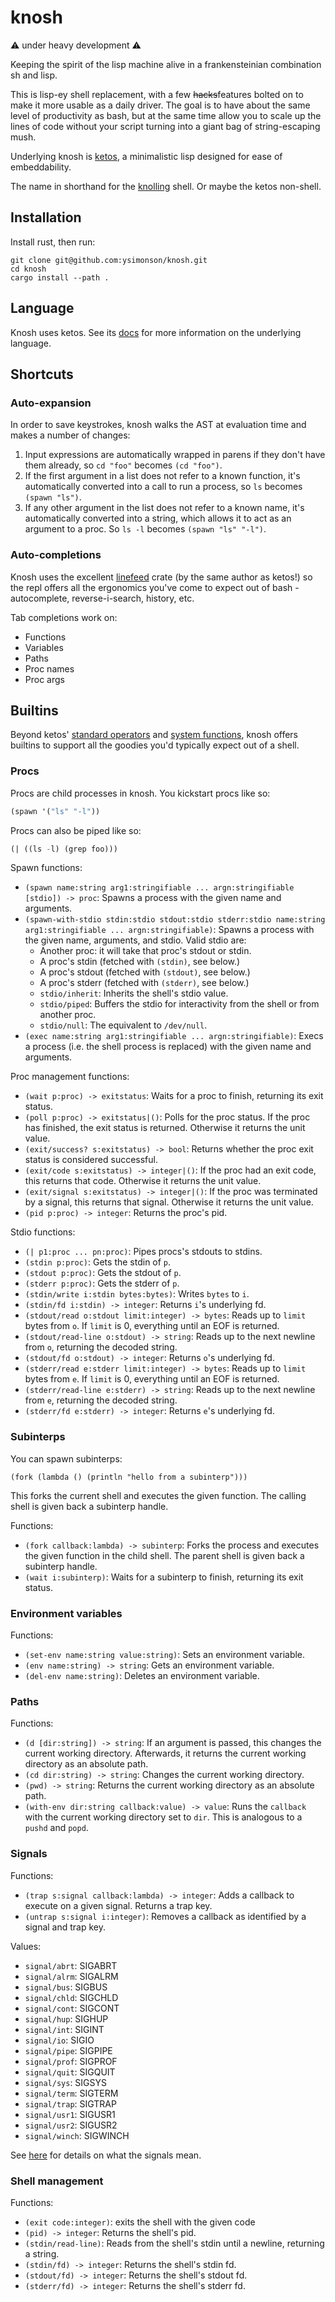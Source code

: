 # knosh

⚠️ under heavy development ⚠️

Keeping the spirit of the lisp machine alive in a frankensteinian combination sh and lisp.

This is lisp-ey shell replacement, with a few ~~hacks~~features bolted on to make it more usable as a daily driver. The goal is to have about the same level of productivity as bash, but at the same time allow you to scale up the lines of code without your script turning into a giant bag of string-escaping mush.

Underlying knosh is [ketos](https://github.com/murarth/ketos), a minimalistic lisp designed for ease of embeddability.

The name in shorthand for the [knolling](https://en.wikipedia.org/wiki/Tom_Sachs_\(artist\)#Knolling) shell. Or maybe the ketos non-shell.

## Installation

Install rust, then run:

```
git clone git@github.com:ysimonson/knosh.git
cd knosh
cargo install --path .
```

## Language

Knosh uses ketos. See its [docs](https://github.com/murarth/ketos/tree/master/docs) for more information on the underlying language.

## Shortcuts

### Auto-expansion

In order to save keystrokes, knosh walks the AST at evaluation time and makes a number of changes:

1) Input expressions are automatically wrapped in parens if they don't have them already, so `cd "foo"` becomes `(cd "foo")`.
2) If the first argument in a list does not refer to a known function, it's automatically converted into a call to run a process, so `ls` becomes `(spawn "ls")`.
3) If any other argument in the list does not refer to a known name, it's automatically converted into a string, which allows it to act as an argument to a proc. So `ls -l` becomes `(spawn "ls" "-l")`.

### Auto-completions

Knosh uses the excellent [linefeed](https://github.com/murarth/linefeed) crate (by the same author as ketos!) so the repl offers all the ergonomics you've come to expect out of bash - autocomplete, reverse-i-search, history, etc.

Tab completions work on:
* Functions
* Variables
* Paths
* Proc names
* Proc args

## Builtins

Beyond ketos' [standard operators](https://github.com/murarth/ketos/blob/master/docs/operators.md) and [system functions](https://github.com/murarth/ketos/blob/master/docs/functions.md), knosh offers builtins to support all the goodies you'd typically expect out of a shell.

### Procs

Procs are child processes in knosh. You kickstart procs like so:

```lisp
(spawn '("ls" "-l"))
```

Procs can also be piped like so:

```lisp
(| ((ls -l) (grep foo)))
```

Spawn functions:
* `(spawn name:string arg1:stringifiable ... argn:stringifiable [stdio]) -> proc`: Spawns a process with the given name and arguments.
* `(spawn-with-stdio stdin:stdio stdout:stdio stderr:stdio name:string arg1:stringifiable ... argn:stringifiable)`: Spawns a process with the given name, arguments, and stdio. Valid stdio are:
  * Another proc: it will take that proc's stdout or stdin.
  * A proc's stdin (fetched with `(stdin)`, see below.)
  * A proc's stdout (fetched with `(stdout)`, see below.)
  * A proc's stderr (fetched with `(stderr)`, see below.)
  * `stdio/inherit`: Inherits the shell's stdio value.
  * `stdio/piped`: Buffers the stdio for interactivity from the shell or from another proc.
  * `stdio/null`: The equivalent to `/dev/null`.
* `(exec name:string arg1:stringifiable ... argn:stringifiable)`: Execs a process (i.e. the shell process is replaced) with the given name and arguments.

Proc management functions:
* `(wait p:proc) -> exitstatus`: Waits for a proc to finish, returning its exit status.
* `(poll p:proc) -> exitstatus|()`: Polls for the proc status. If the proc has finished, the exit status is returned. Otherwise it returns the unit value.
* `(exit/success? s:exitstatus) -> bool`: Returns whether the proc exit status is considered successful.
* `(exit/code s:exitstatus) -> integer|()`: If the proc had an exit code, this returns that code. Otherwise it returns the unit value.
* `(exit/signal s:exitstatus) -> integer|()`: If the proc was terminated by a signal, this returns that signal. Otherwise it returns the unit value.
* `(pid p:proc) -> integer`: Returns the proc's pid.

Stdio functions:
* `(| p1:proc ... pn:proc)`: Pipes procs's stdouts to stdins.
* `(stdin p:proc)`: Gets the stdin of `p`.
* `(stdout p:proc)`: Gets the stdout of `p`.
* `(stderr p:proc)`: Gets the stderr of `p`.
* `(stdin/write i:stdin bytes:bytes)`: Writes `bytes` to `i`.
* `(stdin/fd i:stdin) -> integer`: Returns `i`'s underlying fd.
* `(stdout/read o:stdout limit:integer) -> bytes`: Reads up to `limit` bytes from `o`. If `limit` is 0, everything until an EOF is returned.
* `(stdout/read-line o:stdout) -> string`: Reads up to the next newline from `o`, returning the decoded string.
* `(stdout/fd o:stdout) -> integer`: Returns `o`'s underlying fd.
* `(stderr/read e:stderr limit:integer) -> bytes`: Reads up to `limit` bytes from `e`. If `limit` is 0, everything until an EOF is returned.
* `(stderr/read-line e:stderr) -> string`: Reads up to the next newline from `e`, returning the decoded string.
* `(stderr/fd e:stderr) -> integer`: Returns `e`'s underlying fd.

### Subinterps

You can spawn subinterps:

```
(fork (lambda () (println "hello from a subinterp")))
```

This forks the current shell and executes the given function. The calling shell is given back a subinterp handle.

Functions:
* `(fork callback:lambda) -> subinterp`: Forks the process and executes the given function in the child shell. The parent shell is given back a subinterp handle.
* `(wait i:subinterp)`: Waits for a subinterp to finish, returning its exit status.

### Environment variables

Functions:
* `(set-env name:string value:string)`: Sets an environment variable.
* `(env name:string) -> string`: Gets an environment variable.
* `(del-env name:string)`: Deletes an environment variable.

### Paths

Functions:
* `(d [dir:string]) -> string`: If an argument is passed, this changes the current working directory. Afterwards, it returns the current working directory as an absolute path.
* `(cd dir:string) -> string`: Changes the current working directory.
* `(pwd) -> string`: Returns the current working directory as an absolute path.
* `(with-env dir:string callback:value) -> value`: Runs the `callback` with the current working directory set to `dir`. This is analogous to a `pushd` and `popd`.

### Signals

Functions:
* `(trap s:signal callback:lambda) -> integer`: Adds a callback to execute on a given signal. Returns a trap key.
* `(untrap s:signal i:integer)`: Removes a callback as identified by a signal and trap key.

Values:
* `signal/abrt`: SIGABRT
* `signal/alrm`: SIGALRM
* `signal/bus`: SIGBUS
* `signal/chld`: SIGCHLD
* `signal/cont`: SIGCONT
* `signal/hup`: SIGHUP
* `signal/int`: SIGINT
* `signal/io`: SIGIO
* `signal/pipe`: SIGPIPE
* `signal/prof`: SIGPROF
* `signal/quit`: SIGQUIT
* `signal/sys`: SIGSYS
* `signal/term`: SIGTERM
* `signal/trap`: SIGTRAP
* `signal/usr1`: SIGUSR1
* `signal/usr2`: SIGUSR2
* `signal/winch`: SIGWINCH

See [here](http://man7.org/linux/man-pages/man7/signal.7.html) for details on what the signals mean.

### Shell management

Functions:
* `(exit code:integer)`: exits the shell with the given code
* `(pid) -> integer`: Returns the shell's pid.
* `(stdin/read-line)`: Reads from the shell's stdin until a newline, returning a string.
* `(stdin/fd) -> integer`: Returns the shell's stdin fd.
* `(stdout/fd) -> integer`: Returns the shell's stdout fd.
* `(stderr/fd) -> integer`: Returns the shell's stderr fd.
